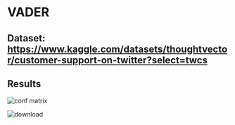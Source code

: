 # VADER

## Dataset: https://www.kaggle.com/datasets/thoughtvector/customer-support-on-twitter?select=twcs

## Results

![conf matrix](https://github.com/Yesshh/Sentiment-analysis-VADER/assets/49776620/9ed3bd5e-2e29-48bf-8878-be48627825e7)


![download](https://github.com/Yesshh/Sentiment-analysis-VADER/assets/49776620/4330589f-b831-4cf4-97e4-28621d8d39b9)


